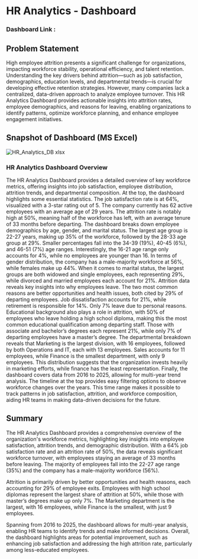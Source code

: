# HR Analytics - Dashboard

### Dashboard Link : 

## Problem Statement

High employee attrition presents a significant challenge for organizations, impacting workforce stability, operational efficiency, and talent retention. Understanding the key drivers behind attrition—such as job satisfaction, demographics, education levels, and departmental trends—is crucial for developing effective retention strategies. However, many companies lack a centralized, data-driven approach to analyze employee turnover. This HR Analytics Dashboard provides actionable insights into attrition rates, employee demographics, and reasons for leaving, enabling organizations to identify patterns, optimize workforce planning, and enhance employee engagement initiatives.

## Snapshot of Dashboard (MS Excel)

![HR_Analytics_DB xlsx](https://github.com/user-attachments/assets/075e4eb7-165a-413a-9a69-d1f0a123e750)




### HR Analytics Dashboard Overview
The HR Analytics Dashboard provides a detailed overview of key workforce metrics, offering insights into job satisfaction, employee distribution, attrition trends, and departmental composition. At the top, the dashboard highlights some essential statistics. The job satisfaction rate is at 64%, visualized with a 3-star rating out of 5. The company currently has 62 active employees with an average age of 29 years. The attrition rate is notably high at 50%, meaning half of the workforce has left, with an average tenure of 33 months before departing.
The dashboard breaks down employee demographics by age, gender, and marital status. The largest age group is 22-27 years, making up 35% of the workforce, followed by the 28-33 age group at 29%. Smaller percentages fall into the 34-39 (19%), 40-45 (6%), and 46-51 (7%) age ranges. Interestingly, the 16-21 age range only accounts for 4%, while no employees are younger than 16. In terms of gender distribution, the company has a male-majority workforce at 56%, while females make up 44%. When it comes to marital status, the largest groups are both widowed and single employees, each representing 29%, while divorced and married employees each account for 21%.
Attrition data reveals key insights into why employees leave. The two most common reasons are better opportunities and health issues, both cited by 29% of departing employees. Job dissatisfaction accounts for 21%, while retirement is responsible for 14%. Only 7% leave due to personal reasons. Educational background also plays a role in attrition, with 50% of employees who leave holding a high school diploma, making this the most common educational qualification among departing staff. Those with associate and bachelor’s degrees each represent 21%, while only 7% of departing employees have a master’s degree.
The departmental breakdown reveals that Marketing is the largest division, with 16 employees, followed by both Operations and IT, each with 13 employees. Sales accounts for 11 employees, while Finance is the smallest department, with only 9 employees. This distribution suggests that the organization invests heavily in marketing efforts, while finance has the least representation.
Finally, the dashboard covers data from 2016 to 2025, allowing for multi-year trend analysis. The timeline at the top provides easy filtering options to observe workforce changes over the years. This time range makes it possible to track patterns in job satisfaction, attrition, and workforce composition, aiding HR teams in making data-driven decisions for the future.




## Summary
The HR Analytics Dashboard provides a comprehensive overview of the organization's workforce metrics, highlighting key insights into employee satisfaction, attrition trends, and demographic distribution. With a 64% job satisfaction rate and an attrition rate of 50%, the data reveals significant workforce turnover, with employees staying an average of 33 months before leaving. The majority of employees fall into the 22-27 age range (35%) and the company has a male-majority workforce (56%).

Attrition is primarily driven by better opportunities and health reasons, each accounting for 29% of employee exits. Employees with high school diplomas represent the largest share of attrition at 50%, while those with master’s degrees make up only 7%. The Marketing department is the largest, with 16 employees, while Finance is the smallest, with just 9 employees.

Spanning from 2016 to 2025, the dashboard allows for multi-year analysis, enabling HR teams to identify trends and make informed decisions. Overall, the dashboard highlights areas for potential improvement, such as enhancing job satisfaction and addressing the high attrition rate, particularly among less-educated employees.
